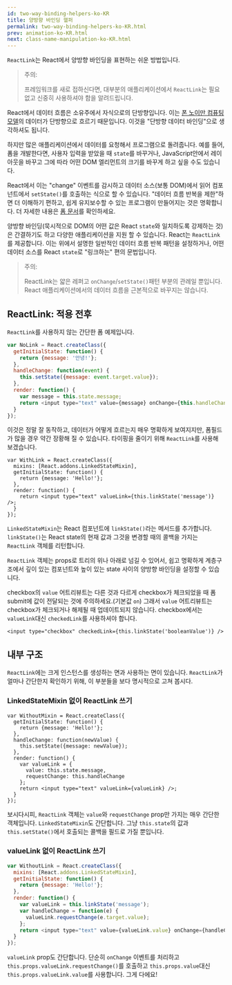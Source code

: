 ```yaml
---
id: two-way-binding-helpers-ko-KR
title: 양방향 바인딩 핼퍼
permalink: two-way-binding-helpers-ko-KR.html
prev: animation-ko-KR.html
next: class-name-manipulation-ko-KR.html
---
```


`ReactLink`는 React에서 양방향 바인딩을 표현하는 쉬운 방법입니다.

> 주의:
>
> 프레임워크를 새로 접하신다면, 대부분의 애플리케이션에서 `ReactLink`는 필요없고 신중히 사용하셔야 함을 알려드립니다.

React에서 데이터 흐름은 소유주에서 자식으로의 단방향입니다. 이는 [폰 노이만 컴퓨팅 모델](http://ko.wikipedia.org/wiki/%ED%8F%B0_%EB%85%B8%EC%9D%B4%EB%A7%8C_%EA%B5%AC%EC%A1%B0)의 데이터가 단방향으로 흐르기 때문입니다. 이것을 "단방향 데이터 바인딩"으로 생각하셔도 됩니다.

하지만 많은 애플리케이션에서 데이터를 요청해서 프로그램으로 돌려줍니다. 예를 들어, 폼을 개발한다면, 사용자 입력을 받았을 때 `state`를 바꾸거나, JavaScript안에서 레이아웃을 바꾸고 그에 따라 어떤 DOM 엘리먼트의 크기를 바꾸게 하고 싶을 수도 있습니다.

React에서 이는 "change" 이벤트를 감시하고 데이터 소스(보통 DOM)에서 읽어 컴포넌트에서 `setState()`를 호출하는 식으로 할 수 있습니다. "데이터 흐름 반복을 제한"하면 더 이해하기 편하고, 쉽게 유지보수할 수 있는 프로그램이 만들어지는 것은 명확합니다. 더 자세한 내용은 [폼 문서](/react/docs/forms-ko-KR.html)를 확인하세요.

양방향 바인딩(묵시적으로 DOM의 어떤 값은 React `state`와 일치하도록 강제하는 것)은 간결하기도 하고 다양한 애플리케이션을 지원 할 수 있습니다. React는 `ReactLink`를 제공합니다. 이는 위에서 설명한 일반적인 데이터 흐름 반복 패턴을 설정하거나, 어떤 데이터 소스를 React `state`로 "링크하는" 편의 문법입니다.

> 주의:
>
> ReactLink는 얇은 레퍼고 `onChange`/`setState()`패턴 부분의 관례일 뿐입니다. React 애플리케이션에서의 데이터 흐름을 근본적으로 바꾸지는 않습니다.

## ReactLink: 적용 전후

`ReactLink`를 사용하지 않는 간단한 폼 예제입니다.

```javascript
var NoLink = React.createClass({
  getInitialState: function() {
    return {message: '안녕!'};
  },
  handleChange: function(event) {
    this.setState({message: event.target.value});
  },
  render: function() {
    var message = this.state.message;
    return <input type="text" value={message} onChange={this.handleChange} />;
  }
});
```

이것은 정말 잘 동작하고, 데이터가 어떻게 흐르는지 매우 명확하게 보여지지만, 폼필드가 많을 경우 약간 장황해 질 수 있습니다. 타이핑을 줄이기 위해 `ReactLink`를 사용해 보겠습니다.

```javascript{2,7}
var WithLink = React.createClass({
  mixins: [React.addons.LinkedStateMixin],
  getInitialState: function() {
    return {message: 'Hello!'};
  },
  render: function() {
    return <input type="text" valueLink={this.linkState('message')} />;
  }
});
```

`LinkedStateMixin`는 React 컴포넌트에 `linkState()`라는 메서드를 추가합니다. `linkState()`는 React state의 현재 값과 그것을 변경할 때의 콜백을 가지는 `ReactLink` 객체를 리턴합니다.

`ReactLink` 객체는 props로 트리의 위나 아래로 넘길 수 있어서, 쉽고 명확하게 계층구조에서 깊이 있는 컴포넌트와 높이 있는 state 사이의 양방향 바인딩을 설정할 수 있습니다.

checkbox의 `value` 어트리뷰트는 다른 것과 다르게 checkbox가 체크되었을 때 폼 submit에 값이 전달되는 것에 주의하세요.(기본값 `on`) 그래서 `value` 어트리뷰트는 checkbox가 체크되거나 해제될 때 업데이트되지 않습니다. checkbox에서는 `valueLink`대신 `checkedLink`를 사용하셔야 합니다.
```
<input type="checkbox" checkedLink={this.linkState('booleanValue')} />
```


## 내부 구조

`ReactLink`에는 크게 인스턴스를 생성하는 면과 사용하는 면이 있습니다. `ReactLink`가 얼마나 간단한지 확인하기 위해, 이 부분들을 보다 명시적으로 고쳐 봅시다.

### LinkedStateMixin 없이 ReactLink 쓰기

```javascript{5-7,9-12}
var WithoutMixin = React.createClass({
  getInitialState: function() {
    return {message: 'Hello!'};
  },
  handleChange: function(newValue) {
    this.setState({message: newValue});
  },
  render: function() {
    var valueLink = {
      value: this.state.message,
      requestChange: this.handleChange
    };
    return <input type="text" valueLink={valueLink} />;
  }
});
```

보시다시피, `ReactLink` 객체는 `value`와 `requestChange` prop만 가지는 매우 간단한 객체입니다. `LinkedStateMixin`도 간단합니다. 그냥 `this.state`의 값과 `this.setState()`에서 호출되는 콜백을 필드로 가질 뿐입니다.

### valueLink 없이 ReactLink 쓰기

```javascript
var WithoutLink = React.createClass({
  mixins: [React.addons.LinkedStateMixin],
  getInitialState: function() {
    return {message: 'Hello!'};
  },
  render: function() {
    var valueLink = this.linkState('message');
    var handleChange = function(e) {
      valueLink.requestChange(e.target.value);
    };
    return <input type="text" value={valueLink.value} onChange={handleChange} />;
  }
});
```

`valueLink` prop도 간단합니다. 단순히 `onChange` 이벤트를 처리하고 `this.props.valueLink.requestChange()`를 호출하고 `this.props.value`대신 `this.props.valueLink.value`를 사용합니다. 그게 다에요!
